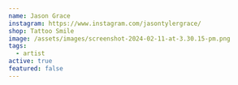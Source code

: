 ```yaml
---
name: Jason Grace
instagram: https://www.instagram.com/jasontylergrace/
shop: Tattoo Smile
image: /assets/images/screenshot-2024-02-11-at-3.30.15-pm.png
tags:
  - artist
active: true
featured: false
---
```

